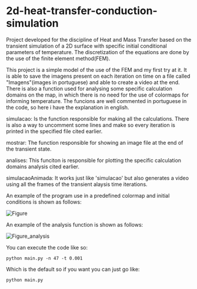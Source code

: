 # 2d-heat-transfer-conduction-simulation
Project developed for the discipline of Heat and Mass Transfer based on the transient simulation of a 2D surface with specific initial conditional parameters of temperature.
The discretization of the equations are done by the use of the finite element method(FEM).

This project is a simple model of the use of the FEM and my first try at it.
It is able to save the imagens present on each iteration on time on a file called "Imagens"(images in portuguese) and able to create a video at the end.
There is also a function used for analysing some specific calculation domains on the map, in which there is no need for the use of colormaps for informing temperature.
The funcions are well commented in portuguese in the code, so here i have the explanation in english.

simulacao:
Is the function responsible for making all the calculations.
There is also a way to uncomment some lines and make so every iteration is printed in the specified file cited earlier.

mostrar:
The function responsible for showing an image file at the end of the transient state.

analises:
This funciton is responsible for plotting the specific calculation domains analysis cited earlier.

simulacaoAnimada:
It works just like 'simulacao' but also generates a video using all the frames of the transient alaysis time iterations.

An example of the program use in a predefined colormap and initial conditions is shown as follows:

![Figure](https://user-images.githubusercontent.com/34486353/111575458-27096e00-878d-11eb-9aff-0495921a3e12.png)

An example of the analysis function is shown as follows:

![Figure_analysis](https://user-images.githubusercontent.com/34486353/111575482-32f53000-878d-11eb-8c5f-f84e4d94d5c0.png)

You can execute the code like so:

`python main.py -n 47 -t 0.001`

Which is the default so if you want you can just go like:

`python main.py`

